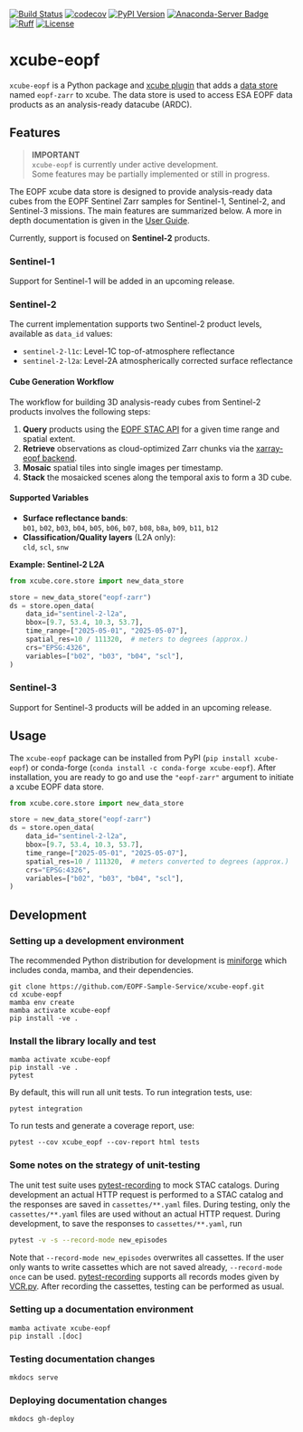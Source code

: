 [![Build Status](https://github.com/EOPF-Sample-Service/xcube-eopf/actions/workflows/unit-tests.yml/badge.svg?branch=main)](https://github.com/EOPF-Sample-Service/xcube-eopf/actions)
[![codecov](https://codecov.io/gh/EOPF-Sample-Service/xcube-eopf/branch/main/graph/badge.svg)](https://codecov.io/gh/EOPF-Sample-Service/xcube-eopf)
[![PyPI Version](https://img.shields.io/pypi/v/xcube-eopf)](https://pypi.org/project/xcube-eopf/)
[![Anaconda-Server Badge](https://anaconda.org/conda-forge/xcube-eopf/badges/version.svg)](https://anaconda.org/conda-forge/xcube-eopf)
[![Ruff](https://img.shields.io/endpoint?url=https://raw.githubusercontent.com/charliermarsh/ruff/main/assets/badge/v0.json)](https://github.com/charliermarsh/ruff)
[![License](https://anaconda.org/conda-forge/xcube-eopf/badges/license.svg)](https://anaconda.org/conda-forge/xcube-eopf)


# xcube-eopf

`xcube-eopf` is a Python package and [xcube plugin](https://xcube.readthedocs.io/en/latest/plugins.html) that adds a [data store](https://xcube.readthedocs.io/en/latest/api.html#data-store-framework)
named `eopf-zarr` to xcube. The data store is used to access ESA EOPF data products as an 
analysis-ready datacube (ARDC).

## Features

> **IMPORTANT**  
> `xcube-eopf` is currently under active development.  
> Some features may be partially implemented or still in progress.

The EOPF xcube data store is designed to provide analysis-ready data cubes from the 
EOPF Sentinel Zarr samples for Sentinel-1, Sentinel-2, and Sentinel-3 missions. The
main features are summarized below. A more in depth documentation is given in the 
[User Guide](guide.md). 

Currently, support is focused on **Sentinel-2** products.


### Sentinel-1

Support for Sentinel-1 will be added in an upcoming release.


### Sentinel-2

The current implementation supports two Sentinel-2 product levels, available as 
`data_id` values:

- `sentinel-2-l1c`: Level-1C top-of-atmosphere reflectance
- `sentinel-2-l2a`: Level-2A atmospherically corrected surface reflectance

#### Cube Generation Workflow

The workflow for building 3D analysis-ready cubes from Sentinel-2 products involves 
the following steps:

1. **Query** products using the [EOPF STAC API](https://stac.browser.user.eopf.eodc.eu/) for a given time range and 
   spatial extent.
2. **Retrieve** observations as cloud-optimized Zarr chunks via the 
   [xarray-eopf backend](https://eopf-sample-service.github.io/xarray-eopf/).
3. **Mosaic** spatial tiles into single images per timestamp.
4. **Stack** the mosaicked scenes along the temporal axis to form a 3D cube.

#### Supported Variables

- **Surface reflectance bands**:  
  `b01`, `b02`, `b03`, `b04`, `b05`, `b06`, `b07`, `b08`, `b8a`, `b09`, `b11`, `b12`
- **Classification/Quality layers** (L2A only):  
  `cld`, `scl`, `snw`

**Example: Sentinel-2 L2A**
```python
from xcube.core.store import new_data_store

store = new_data_store("eopf-zarr")
ds = store.open_data(
    data_id="sentinel-2-l2a",
    bbox=[9.7, 53.4, 10.3, 53.7],
    time_range=["2025-05-01", "2025-05-07"],
    spatial_res=10 / 111320,  # meters to degrees (approx.)
    crs="EPSG:4326",
    variables=["b02", "b03", "b04", "scl"],
)
```

### Sentinel-3

Support for Sentinel-3 products will be added in an upcoming release.



## Usage

The `xcube-eopf` package can be installed from PyPI (`pip install xcube-eopf`)
or conda-forge (`conda install -c conda-forge xcube-eopf`).
After installation, you are ready to go and use the `"eopf-zarr"` argument to initiate 
a xcube EOPF data store.

```python
from xcube.core.store import new_data_store

store = new_data_store("eopf-zarr")
ds = store.open_data(
    data_id="sentinel-2-l2a",
    bbox=[9.7, 53.4, 10.3, 53.7],
    time_range=["2025-05-01", "2025-05-07"],
    spatial_res=10 / 111320,  # meters converted to degrees (approx.)
    crs="EPSG:4326",
    variables=["b02", "b03", "b04", "scl"],
)
```

## Development

### Setting up a development environment

The recommended Python distribution for development is 
[miniforge](https://conda-forge.org/download/) which includes 
conda, mamba, and their dependencies.

```shell
git clone https://github.com/EOPF-Sample-Service/xcube-eopf.git
cd xcube-eopf
mamba env create
mamba activate xcube-eopf
pip install -ve .
```

### Install the library locally and test

```shell
mamba activate xcube-eopf
pip install -ve .
pytest
```
By default, this will run all unit tests. To run integration tests, use:  

```shell
pytest integration
```

To run tests and generate a coverage report, use:

```shell
pytest --cov xcube_eopf --cov-report html tests
```

### Some notes on the strategy of unit-testing

The unit test suite uses [pytest-recording](https://pypi.org/project/pytest-recording/)
to mock STAC catalogs. During development an actual HTTP request is performed
to a STAC catalog and the responses are saved in `cassettes/**.yaml` files.
During testing, only the `cassettes/**.yaml` files are used without an actual
HTTP request. During development, to save the responses to `cassettes/**.yaml`, run

```bash
pytest -v -s --record-mode new_episodes
```
Note that `--record-mode new_episodes` overwrites all cassettes. If the user only
wants to write cassettes which are not saved already, `--record-mode once` can be used.
[pytest-recording](https://pypi.org/project/pytest-recording/) supports all records modes given by [VCR.py](https://vcrpy.readthedocs.io/en/latest/usage.html#record-modes).
After recording the cassettes, testing can be performed as usual.


### Setting up a documentation environment

```shell
mamba activate xcube-eopf
pip install .[doc]
```

### Testing documentation changes

```shell
mkdocs serve
```

### Deploying documentation changes

```shell
mkdocs gh-deploy
```
